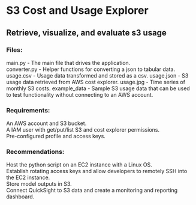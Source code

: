 # S3 Cost and Usage Explorer
## Retrieve, visualize, and evaluate s3 usage

### Files:  
main.py - The main file that drives the application.  
converter.py - Helper functions for converting a json to tabular data.  
usage.csv - Usage data transformed and stored as a csv.
usage.json - S3 usage data retrieved from AWS cost explorer.
usage.jpg - Time series of monthly S3 costs.
example_data - Sample S3 usage data that can be used to test functionality without connecting to an AWS account.

### Requirements:
An AWS account and S3 bucket.  
A IAM user with get/put/list S3 and cost explorer permissions.  
Pre-configured profile and access keys.

### Recommendations:
Host the python script on an EC2 instance with a Linux OS.  
Establish rotating access keys and allow developers to remotely SSH into the EC2 instance.  
Store model outputs in S3.  
Connect QuickSight to S3 data and create a monitoring and reporting dashboard.
